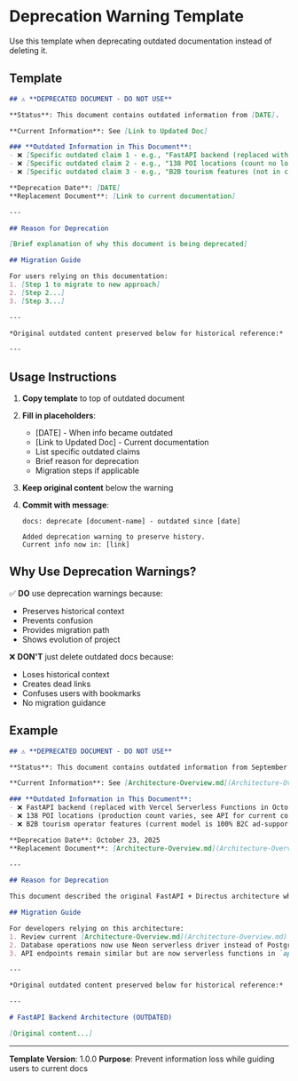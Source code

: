 # Deprecation Warning Template

Use this template when deprecating outdated documentation instead of deleting it.

## Template

```markdown
## ⚠️ **DEPRECATED DOCUMENT - DO NOT USE**

**Status**: This document contains outdated information from [DATE].

**Current Information**: See [Link to Updated Doc]

### **Outdated Information in This Document**:
- ❌ [Specific outdated claim 1 - e.g., "FastAPI backend (replaced with Vercel Functions)"]
- ❌ [Specific outdated claim 2 - e.g., "138 POI locations (count no longer accurate)"]
- ❌ [Specific outdated claim 3 - e.g., "B2B tourism features (not in current business model)"]

**Deprecation Date**: [DATE]
**Replacement Document**: [Link to current documentation]

---

## Reason for Deprecation

[Brief explanation of why this document is being deprecated]

## Migration Guide

For users relying on this documentation:
1. [Step 1 to migrate to new approach]
2. [Step 2...]
3. [Step 3...]

---

*Original outdated content preserved below for historical reference:*

---
```

## Usage Instructions

1. **Copy template** to top of outdated document
2. **Fill in placeholders**:
   - [DATE] - When info became outdated
   - [Link to Updated Doc] - Current documentation
   - List specific outdated claims
   - Brief reason for deprecation
   - Migration steps if applicable

3. **Keep original content** below the warning

4. **Commit with message**:
   ```
   docs: deprecate [document-name] - outdated since [date]

   Added deprecation warning to preserve history.
   Current info now in: [link]
   ```

## Why Use Deprecation Warnings?

✅ **DO** use deprecation warnings because:
- Preserves historical context
- Prevents confusion
- Provides migration path
- Shows evolution of project

❌ **DON'T** just delete outdated docs because:
- Loses historical context
- Creates dead links
- Confuses users with bookmarks
- No migration guidance

## Example

```markdown
## ⚠️ **DEPRECATED DOCUMENT - DO NOT USE**

**Status**: This document contains outdated information from September 2025.

**Current Information**: See [Architecture-Overview.md](Architecture-Overview.md)

### **Outdated Information in This Document**:
- ❌ FastAPI backend (replaced with Vercel Serverless Functions in October 2025)
- ❌ 138 POI locations (production count varies, see API for current count)
- ❌ B2B tourism operator features (current model is 100% B2C ad-supported)

**Deprecation Date**: October 23, 2025
**Replacement Document**: [Architecture-Overview.md](Architecture-Overview.md)

---

## Reason for Deprecation

This document described the original FastAPI + Directus architecture which was replaced with a simplified Vercel + Neon stack in October 2025 for better deployment velocity.

## Migration Guide

For developers relying on this architecture:
1. Review current [Architecture-Overview.md](Architecture-Overview.md) for Vercel Functions approach
2. Database operations now use Neon serverless driver instead of PostgreSQL connection pools
3. API endpoints remain similar but are now serverless functions in `apps/web/api/`

---

*Original outdated content preserved below for historical reference:*

---

# FastAPI Backend Architecture (OUTDATED)

[Original content...]
```

---

**Template Version**: 1.0.0
**Purpose**: Prevent information loss while guiding users to current docs
